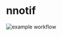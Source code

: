 # nnotif

![example workflow](https://github.com/guillerglez88/nnotif/actions/workflows/ci-cd.yml/badge.svg)
